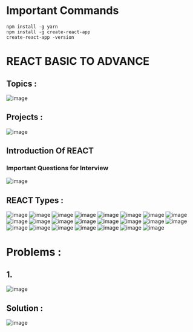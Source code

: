 # Important Commands

    npm install -g yarn
    npm install -g create-react-app
    create-react-app -version

# REACT BASIC TO ADVANCE

## Topics :

![image](https://github.com/maainul/FullStackThings/assets/37740006/4bd4aae5-7830-4de1-926e-19babb837f49)

## Projects :

![image](https://github.com/maainul/FullStackThings/assets/37740006/f33ac28f-d57d-4d63-8cd6-10cfa4d733d4)

## Introduction Of REACT

### Important Questions for Interview

![image](https://github.com/maainul/FullStackThings/assets/37740006/09afd232-1d9f-4f18-abe9-f82a5caad760)

## REACT Types :

![image](https://github.com/maainul/FullStackThings/assets/37740006/0d07c038-3c75-457f-a912-b3b9ed5991f3)
![image](https://github.com/maainul/FullStackThings/assets/37740006/496329cc-c926-45dd-abed-b44299ca5b86)
![image](https://github.com/maainul/FullStackThings/assets/37740006/427dbdc5-0c33-493f-af24-3e84de3f3916)
![image](https://github.com/maainul/FullStackThings/assets/37740006/b77a3be3-e425-43ef-8407-fbffb6b558bc)
![image](https://github.com/maainul/FullStackThings/assets/37740006/58ddacc7-25b2-436e-b218-ca64b8e9fe27)
![image](https://github.com/maainul/FullStackThings/assets/37740006/02aa1ca5-5ac7-4556-afcc-7adc49853c0d)
![image](https://github.com/maainul/FullStackThings/assets/37740006/89958497-6954-4188-bd35-cd4a0573f62b)
![image](https://github.com/maainul/FullStackThings/assets/37740006/4800a17f-f877-4af1-9694-524e2fdfecb8)
![image](https://github.com/maainul/FullStackThings/assets/37740006/f3e9d86a-79c1-47b2-8af0-5f1af16f363f)
![image](https://github.com/maainul/FullStackThings/assets/37740006/30a9f7a6-2ea5-4378-9bd2-edf0c8228fb7)
![image](https://github.com/maainul/FullStackThings/assets/37740006/a2c083d5-0075-4206-88ba-79687c836cf1)
![image](https://github.com/maainul/FullStackThings/assets/37740006/8a805ef4-340d-4dce-9d51-25f055f69cf0)
![image](https://github.com/maainul/FullStackThings/assets/37740006/39333907-85c4-4f19-acf1-68414563d316)
![image](https://github.com/maainul/FullStackThings/assets/37740006/0f19fd7d-a982-4cad-b1c9-b1a22ba888e9)
![image](https://github.com/maainul/FullStackThings/assets/37740006/f3019162-d0f3-4a56-9c44-7419e87352da)
![image](https://github.com/maainul/FullStackThings/assets/37740006/f3012b47-2394-4a83-94d4-e6e40d76beee)
![image](https://github.com/maainul/FullStackThings/assets/37740006/92bd44b7-ec13-4498-9fce-27ea4b0319e3)
![image](https://github.com/maainul/FullStackThings/assets/37740006/57b675ef-5711-408f-98b4-f11b402b5606)
![image](https://github.com/maainul/FullStackThings/assets/37740006/e90b1735-71e2-4053-bbc0-66da5d723437)
![image](https://github.com/maainul/FullStackThings/assets/37740006/b0f6fd03-f4e2-4224-8b5c-8434fd7e8541)
![image](https://github.com/maainul/FullStackThings/assets/37740006/34c0eed0-a83e-4873-8c21-1572bc1851e4)
![image](https://github.com/maainul/FullStackThings/assets/37740006/d149fe1b-4d80-44bb-be4d-771795b085df)
![image](https://github.com/maainul/FullStackThings/assets/37740006/42e5e56d-9605-476d-b5c8-da297aca0ce9)

# Problems :

## 1.

![image](https://github.com/maainul/FullStackThings/assets/37740006/83ab7c2e-ccd8-47a3-91a4-bfd40a80bdbe)

## Solution :

![image](https://github.com/maainul/FullStackThings/assets/37740006/cbd11668-b851-42d0-adb3-f3721c836233)
